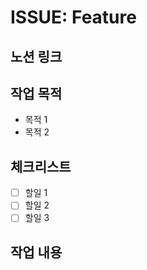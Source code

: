 # ISSUE: Feature

## 노션 링크


## 작업 목적

- 목적 1
- 목적 2

## 체크리스트

- [ ]  할일 1
- [ ]  할일 2
- [ ]  할일 3

## 작업 내용

